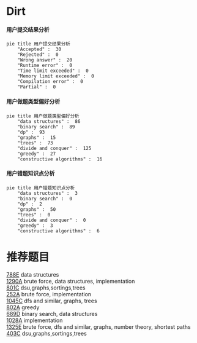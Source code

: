 # Dirt

<!-- tabs:start -->



#### **用户提交结果分析**

```mermaid
pie title 用户提交结果分析
    "Accepted" :  30
    "Rejected" :  0
    "Wrong answer" :  20
    "Runtime error" :  0
    "Time limit exceeded" :  0
    "Memory limit exceeded" :  0
    "Compilation error" :  0
    "Partial" :  0
```

#### **用户做题类型偏好分析**

```mermaid
pie title 用户做题类型偏好分析
    "data structures" :  86
    "binary search" :  89
    "dp" :  93
    "graphs" :  15
    "trees" :  73
    "divide and conquer" :  125
    "greedy" :  27
    "constructive algorithms" :  16
```
#### **用户错题知识点分析**

```mermaid
pie title 用户错题知识点分析
    "data structures" :  3
    "binary search" :  0
    "dp" :  2
    "graphs" :  50
    "trees" :  0
    "divide and conquer" :  0
    "greedy" :  3
    "constructive algorithms" :  6
```



<!-- tabs:end -->
# 推荐题目
[788E](https://codeforces.com/contest/788/problem/E)		data structures		  
[1290A](https://codeforces.com/contest/1290/problem/A)		brute force,
                        data structures,
                        implementation		  
[801C](https://codeforces.com/contest/801/problem/C)		dsu,graphs,sortings,trees		  
[252A](https://codeforces.com/contest/252/problem/A)		brute force,
                        implementation		  
[1045C](https://codeforces.com/contest/1045/problem/C)		dfs and similar,
                        graphs,
                        trees		  
[802A](https://codeforces.com/contest/802/problem/A)		greedy		  
[689D](https://codeforces.com/contest/689/problem/D)		binary search,
                        data structures		  
[1028A](https://codeforces.com/contest/1028/problem/A)		implementation		  
[1325E](https://codeforces.com/contest/1325/problem/E)		brute force,
                        dfs and similar,
                        graphs,
                        number theory,
                        shortest paths		  
[403C](https://codeforces.com/contest/403/problem/C)		dsu,graphs,sortings,trees		  
